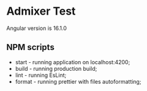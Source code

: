 # Admixer Test
Angular version is 16.1.0

## NPM scripts
- start - running application on localhost:4200;
- build - running production build;
- lint - running EsLint;
- format - running prettier with files autoformatting;
